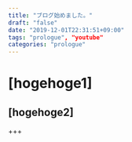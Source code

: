```yaml
---
title: "ブログ始めました。"
draft: "false"
date: "2019-12-01T22:31:51+09:00"
tags: "prologue", "youtube"
categories: "prologue"
---
```


# [hogehoge1]

## [hogehoge2]

+++